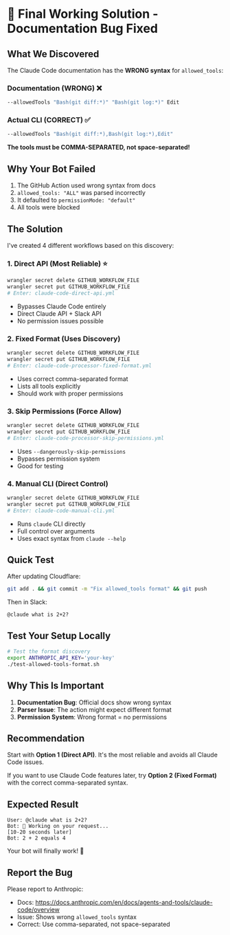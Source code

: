 # 🎯 Final Working Solution - Documentation Bug Fixed

## What We Discovered

The Claude Code documentation has the **WRONG syntax** for `allowed_tools`:

### Documentation (WRONG) ❌
```bash
--allowedTools "Bash(git diff:*)" "Bash(git log:*)" Edit
```

### Actual CLI (CORRECT) ✅
```bash
--allowedTools "Bash(git diff:*),Bash(git log:*),Edit"
```

**The tools must be COMMA-SEPARATED, not space-separated!**

## Why Your Bot Failed

1. The GitHub Action used wrong syntax from docs
2. `allowed_tools: "ALL"` was parsed incorrectly
3. It defaulted to `permissionMode: "default"`
4. All tools were blocked

## The Solution

I've created 4 different workflows based on this discovery:

### 1. **Direct API** (Most Reliable) ⭐
```bash
wrangler secret delete GITHUB_WORKFLOW_FILE
wrangler secret put GITHUB_WORKFLOW_FILE
# Enter: claude-code-direct-api.yml
```
- Bypasses Claude Code entirely
- Direct Claude API + Slack API
- No permission issues possible

### 2. **Fixed Format** (Uses Discovery)
```bash
wrangler secret delete GITHUB_WORKFLOW_FILE  
wrangler secret put GITHUB_WORKFLOW_FILE
# Enter: claude-code-processor-fixed-format.yml
```
- Uses correct comma-separated format
- Lists all tools explicitly
- Should work with proper permissions

### 3. **Skip Permissions** (Force Allow)
```bash
wrangler secret delete GITHUB_WORKFLOW_FILE
wrangler secret put GITHUB_WORKFLOW_FILE  
# Enter: claude-code-processor-skip-permissions.yml
```
- Uses `--dangerously-skip-permissions`
- Bypasses permission system
- Good for testing

### 4. **Manual CLI** (Direct Control)
```bash
wrangler secret delete GITHUB_WORKFLOW_FILE
wrangler secret put GITHUB_WORKFLOW_FILE
# Enter: claude-code-manual-cli.yml  
```
- Runs `claude` CLI directly
- Full control over arguments
- Uses exact syntax from `claude --help`

## Quick Test

After updating Cloudflare:
```bash
git add . && git commit -m "Fix allowed_tools format" && git push
```

Then in Slack:
```
@claude what is 2+2?
```

## Test Your Setup Locally

```bash
# Test the format discovery
export ANTHROPIC_API_KEY='your-key'
./test-allowed-tools-format.sh
```

## Why This Is Important

1. **Documentation Bug**: Official docs show wrong syntax
2. **Parser Issue**: The action might expect different format
3. **Permission System**: Wrong format = no permissions

## Recommendation

Start with **Option 1 (Direct API)**. It's the most reliable and avoids all Claude Code issues.

If you want to use Claude Code features later, try **Option 2 (Fixed Format)** with the correct comma-separated syntax.

## Expected Result

```
User: @claude what is 2+2?
Bot: 🤔 Working on your request...
[10-20 seconds later]
Bot: 2 + 2 equals 4
```

Your bot will finally work! 🎉

## Report the Bug

Please report to Anthropic:
- Docs: https://docs.anthropic.com/en/docs/agents-and-tools/claude-code/overview
- Issue: Shows wrong `allowed_tools` syntax
- Correct: Use comma-separated, not space-separated